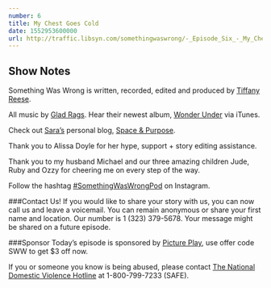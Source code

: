 ```yaml
---
number: 6
title: My Chest Goes Cold
date: 1552953600000
url: http://traffic.libsyn.com/somethingwaswrong/-_Episode_Six_-_My_Chest_Goes_Cold.mp3?dest-id=945407
---
```


## Show Notes
Something Was Wrong is written, recorded, edited and produced by [Tiffany Reese](https://www.instagram.com/lookieboo/).

All music by [Glad Rags](https://www.gladragsmusic.com/). Hear their newest album, [Wonder Under](https://itunes.apple.com/us/album/wonder-under/1385151733) via iTunes.

Check out [Sara’s](https://www.instagram.com/spaceandpurpose/) personal blog, [Space & Purpose](http://spaceandpurpose.com/).

Thank you to Alissa Doyle for her hype, support + story editing assistance.

Thank you to my husband Michael and our three amazing children Jude, Ruby and Ozzy for cheering me on every step of the way.

Follow the hashtag [#SomethingWasWrongPod](https://www.instagram.com/explore/tags/somethingwaswrongpod/) on Instagram.

###Contact Us!
If you would like to share your story with us, you can now call us and leave a voicemail. You can remain anonymous or share your first name and location. Our number is 1 (323) 379-5678. Your message might be shared on a future episode. 

###Sponsor
Today’s episode is sponsored by [Picture Play](http://shopbabyrabies.com/?aff=4), use offer code SWW to get $3 off now.

If you or someone you know is being abused, please contact [The National Domestic Violence Hotline](https://www.thehotline.org/) at 1-800-799-7233 (SAFE).